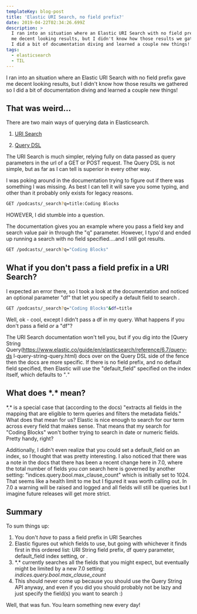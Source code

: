 ```yaml
---
templateKey: blog-post
title: 'Elastic URI Search, no field prefix?'
date: 2019-04-22T02:34:26.699Z
description: >
  I ran into an situation where an Elastic URI Search with no field prefix gave
  me decent looking results, but I didn't know how those results we gathered so
  I did a bit of documentation diving and learned a couple new things!
tags:
  - elasticsearch
  - TIL
---
```

I ran into an situation where an Elastic URI Search with no field prefix gave me decent looking results, but I didn't know how those results we gathered so I did a bit of documentation diving and learned a couple new things!

## That was weird...
There are two main ways of querying data in Elasticsearch.

1. [URI Search](https://www.elastic.co/guide/en/elasticsearch/reference/current/search-uri-request.html)

2. [Query DSL](https://www.elastic.co/guide/en/elasticsearch/reference/current/query-dsl.html)



The URI Search is much simpler, relying fully on data passed as query parameters in the url of a GET or POST request. The Query DSL is not simple, but as far as I can tell is superior in every other way.

I was poking around in the documentation trying to figure out if there was something I was missing. As best I can tell it will save you some typing, and other than it probably only exists for legacy reasons. 

```bash
GET /podcasts/_search?q=title:Coding Blocks
```

HOWEVER, I did stumble into a question.

The documentation gives you an example where you pass a field key and search value pair in through the "q" parameter. However, I typo'd and ended up running a search with no field specified....and I still got results.

```bash
GET /podcasts/_search?q="Coding Blocks"
```

## What if you don't pass a field prefix in a URI Search?

I expected an error there, so I took a look at the documentation and noticed an optional parameter "df" that let you specify a default field to search.

```bash
GET /podcasts/_search?q="Coding Blocks"&df=title
```

Well, ok - cool, except I didn't pass a df in my query. What happens if you don't pass a field *or* a "df"?

The URI Search documentation won't tell you, but if you dig into the [Query String Query(https://www.elastic.co/guide/en/elasticsearch/reference/6.7/query-ds l-query-string-query.html) docs over on the Query DSL side of the fence then the docs are more specific. If there is no field prefix, and no default field specified, then Elastic will use the "default_field" specified on the index itself, which defaults to "*.*"

## What does \*.\* mean?
\*.\*  is a special case that (according to the docs) "extracts all fields in the mapping that are eligible to term queries and filters the metadata fields." What does that mean for us? Elastic is nice enough to search for our term across every field that makes sense. That means that my search for "Coding Blocks" won't bother trying to search in date or numeric fields. Pretty handy, right?


Additionally, I didn't even realize that you could set a default_field on an index, so I thought that was pretty interesting. I also noticed that there was a note in the docs that there has been a recent change here in 7.0, where the total number of fields you _can_ search here is governed by another setting: "indices.query.bool.max_clause_count" which is initially set to 1024. That seems like a health limit to me but I figured it was worth calling out. In 7.0 a warning will be raised and logged and all fields will still be queries but I imagine future releases will get more strict.

## Summary
To sum things up:
1. You don't _have_ to pass a field prefix in URI Searches
2. Elastic figures out which fields to use, but going with whichever it finds first in this ordered list: URI String field prefix, df query parameter, default_field index setting, or *.*
3. \*.\* currently searches all the fields that you might expect, but eventually might be limited by a new 7.0 setting: *indices.query.bool.max_clause_count*
4. This should never come up because you should use the Query String API anyway, and even if you did you should probably not be lazy and just specify the field(s) you want to search :)

Well, that was fun. You learn something new every day!
